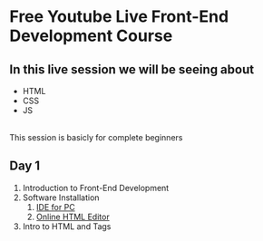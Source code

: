 # Free Youtube Live Front-End Development Course
## In this live session we will be seeing about 
- HTML
- CSS
- JS
<br>
This session is basicly for complete beginners




## Day 1
1. Introduction to Front-End Development
2. Software Installation
   1. [IDE for PC](https://code.visualstudio.com/)
   2. [Online HTML Editor](https://onecompiler.com/html)
3. Intro to HTML and Tags